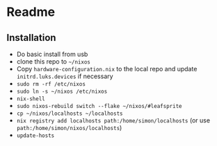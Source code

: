 # Readme

## Installation

 - Do basic install from usb
 - clone this repo to `~/nixos`
 - Copy `hardware-configuration.nix` to the local repo and update `initrd.luks.devices` if necessary
 - `sudo rm -rf /etc/nixos`
 - `sudo ln -s ~/nixos /etc/nixos`
 - `nix-shell`
 - `sudo nixos-rebuild switch --flake ~/nixos/#leafsprite`
 - `cp ~/nixos/localhosts ~/localhosts`
 - `nix registry add localhosts path:/home/simon/localhosts` (or use `path:/home/simon/nixos/localhosts`)
 - `update-hosts`

